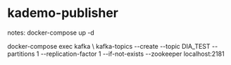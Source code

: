 # kademo-publisher

notes:
docker-compose up -d

docker-compose exec kafka  \\
kafka-topics --create --topic DIA_TEST --partitions 1 --replication-factor 1 --if-not-exists --zookeeper localhost:2181
